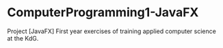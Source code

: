# ComputerProgramming1-JavaFX
Project [JavaFX] First year exercises of training applied computer science at the KdG.
